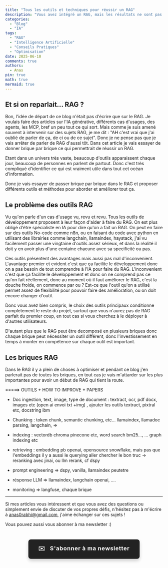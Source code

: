 ```yaml
---
title: "Tous les outils et techniques pour réussir un RAG"
description: "Vous avez intégré un RAG, mais les résultats ne sont pas à la hauteur ? Découvrez pourquoi l’analyse d’erreur est la clé pour comprendre et améliorer votre projet, avec des exemples concrets et des conseils issus du terrain."
categories:
  - "Blog"
  - "IA"
tags:
  - "RAG"
  - "Intelligence Artificielle"
  - "Conseils Pratiques"
  - "Optimisation"
date: 2025-06-10
comments: true
authors:
  - Anas
pin: true
math: true
mermaid: true
---
```


## Et si on reparlait... RAG ? 

Bon, l'idée de départ de ce blog n'était pas d'écrire que sur le RAG. Je voulais faire des articles sur l'IA générative, différents cas d'usages, des agents, les MCP, bref un peu tout ce qui sort. Mais comme je suis amené souvent à intervenir sur des sujets RAG, je me dit : "AH c'est vrai que j'ai oublié de parler de ça, de ci ou de ce sujet". Donc je ne pense pas que je vais arrêter de parler de RAG d'aussi tôt. Dans cet article je vais essayer de donner brique par brique ce qui permettrait de réussir un RAG.

Etant dans un univers très vaste, beaucoup d'outils apparaissent chaque jour, beaucoup de personnes en parlent de partout. Donc c'est très compliqué d'identifier ce qui est vraiment utile dans tout cet océan d'information. 

Donc je vais essayer de passer brique par brique dans le RAG et proposer différents outils et méthodes pour aborder et améliorer tout ça.

<!-- more -->

## Le problème des outils RAG

Vu qu'on parle d'un cas d'usage vu, revu et revu. Tous les outils de développement proposent à leur façon d'aider à faire du RAG. On est plus obligé d'être spécialiste en IA pour dire qu'on a fait un RAG. On peut en faire sur des outils No-code comme n8n, ou en faisant du code avec python en utilisant des librairies comme langchain, llamaindex, haystack, j'ai vu facilement passer une vingtaine d'outils assez sérieux, et dans la réalité il doit y en avoir plus d'une centaine chacune avec sa specificité ou pas.

Ces outils présentent des avantages mais aussi pas mal d'inconvenient. L'avantage premier et evident c'est que ça facilite le développement donc on a pas besoin de tout comprendre à l'IA pour faire du RAG. L'inconvenient c'est que ça facilite le développement et donc on ne comprend pas ce qu'on fait réellement, donc au moment où il faut améliorer le RAG, c'est la douche froide, on commence par ou ? Est-ce que l'outil qu'on a utilisé permet assez de flexibilité pour pouvoir faire des amélioration, ou on doit encore changer d'outil. 

Donc vous avez bien compris, le choix des outils principaux conditionne completement le reste du projet, surtout que vous n'aurez pas de RAG parfait du premier coup, en tout cas si vous cherchez à le déployer à d'autres utilisateurs.

D'autant plus que le RAG peut être decomposé en plusieurs briques donc chaque brique peut nécessiter un outil différent, donc l'investissement en temps à monter en compétence sur chaque outil est important.

## Les briques RAG

Dans le RAG il y a plein de choses à optimiser et pendant ce blog j'en parlerait pas de toutes les briques, en tout cas je vais m'attarder sur les plus importantes pour avoir un début de RAG qui tient la route.

=====> OUTILS + HOW TO IMPROVE + PAPERS

- Doc ingestion, text, image, type de document : textract, ocr, pdf docx, images etc (open ai envoi txt +img) , ajouter les outils textract, pixtral etc, docstring ibm

- Chunking : token chunk, semantic chunking, etc... llamaindex, llamadoc parsing, langchain, => 

- indexing : vectordb chroma pinecone etc, word search bm25..., ... graph indexing etc

- retrieving : embedding pb openai, opensource snowflake, mais pas que l'embeddings il y a aussi le querying aller chercher le bon truc
      -> reranking avec jinai, ou llm rerank, cf dspy

- prompt engineering => dspy, vanilla, llamaindex peutetre

- résponse LLM => llamaindex, langchain openai, ....

- monitoring => langfuse, chaque brique





---------

Si mes articles vous intéressent et que vous avez des questions ou simplement envie de discuter de vos propres défis, n'hésitez pas à m'écrire à anas0rabhi@gmail.com, j'aime échanger sur ces sujets !

Vous pouvez aussi vous abonner à ma newsletter :)

<div style="text-align: center; margin: 40px 0;">
  <a href="https://anas-ai.kit.com/d8b1a255cc" target="_blank" style="display: inline-block; background-color: #222222; color: #ffffff; font-weight: bold; padding: 16px 32px; text-decoration: none; border-radius: 8px; font-size: 18px; letter-spacing: 0.8px; box-shadow: 0 6px 12px rgba(0, 0, 0, 0.2); transition: all 0.3s ease; border: none;">
    <span style="margin-right: 10px;">✉️</span> S'abonner à ma newsletter
  </a>
</div>
